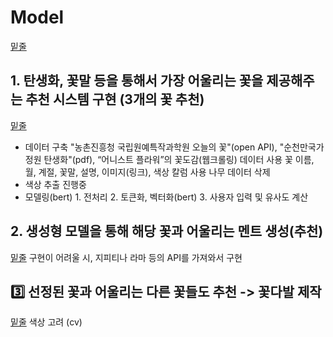 # Model
<U>밑줄</U>

## 1. 탄생화, 꽃말 등을 통해서 가장 어울리는 꽃을 제공해주는 추천 시스템 구현 (3개의 꽃 추천)
<U>밑줄</U>
- 데이터 구축
</tab> "농촌진흥청 국립원예특작과학원 오늘의 꽃"(open API), "순천만국가정원 탄생화"(pdf), “어니스트 플라워”의 꽃도감(웹크롤링) 데이터 사용
</tab> 꽃 이름, 월, 계절, 꽃말, 설명, 이미지(링크), 색상 칼럼 사용
</tab> 나무 데이터 삭제
- 색상 추출
</tab> 진행중
- 모델링(bert)
</tab> 1. 전처리
</tab> 2. 토큰화, 벡터화(bert)
</tab> 3. 사용자 입력 및 유사도 계산

## 2. 생성형 모델을 통해 해당 꽃과 어울리는 멘트 생성(추천)
<U>밑줄</U>
구현이 어려울 시, 지피티나 라마 등의 API를 가져와서 구현


## 3️⃣ 선정된 꽃과 어울리는 다른 꽃들도 추천 -> 꽃다발 제작
<U>밑줄</U>
색상 고려 (cv)